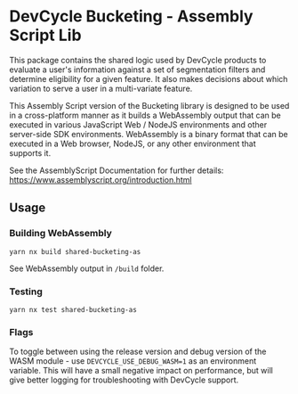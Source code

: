 # DevCycle Bucketing - Assembly Script Lib

This package contains the shared logic used by DevCycle products to evaluate a user's information
against a set of segmentation filters and determine eligibility for a given feature. It also makes decisions about
which variation to serve a user in a multi-variate feature.

This Assembly Script version of the Bucketing library is designed to be used in a cross-platform manner as it
builds a WebAssembly output that can be executed in various JavaScript Web / NodeJS environments and other
server-side SDK environments. WebAssembly is a binary format that can be executed in a 
Web browser, NodeJS, or any other environment that supports it.

See the AssemblyScript Documentation for further details: https://www.assemblyscript.org/introduction.html

## Usage

### Building WebAssembly

```yarn nx build shared-bucketing-as```

See WebAssembly output in `/build` folder.

### Testing

```yarn nx test shared-bucketing-as```


### Flags

To toggle between using the release version and debug version of the WASM module - use `DEVCYCLE_USE_DEBUG_WASM=1` as an environment variable. This will
have a small negative impact on performance, but will give better logging for troubleshooting with DevCycle support.